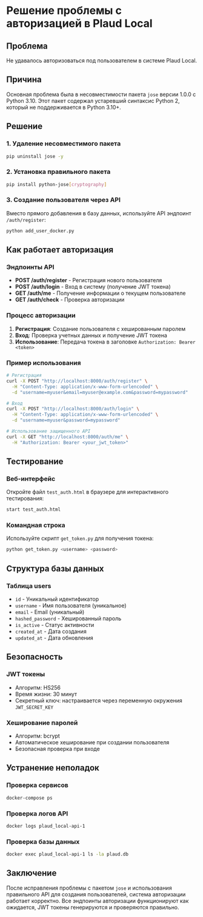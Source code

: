 # Решение проблемы с авторизацией в Plaud Local

## Проблема
Не удавалось авторизоваться под пользователем в системе Plaud Local.

## Причина
Основная проблема была в несовместимости пакета `jose` версии 1.0.0 с Python 3.10. Этот пакет содержал устаревший синтаксис Python 2, который не поддерживается в Python 3.10+.

## Решение

### 1. Удаление несовместимого пакета
```bash
pip uninstall jose -y
```

### 2. Установка правильного пакета
```bash
pip install python-jose[cryptography]
```

### 3. Создание пользователя через API
Вместо прямого добавления в базу данных, используйте API эндпоинт `/auth/register`:

```bash
python add_user_docker.py
```

## Как работает авторизация

### Эндпоинты API
- **POST /auth/register** - Регистрация нового пользователя
- **POST /auth/login** - Вход в систему (получение JWT токена)
- **GET /auth/me** - Получение информации о текущем пользователе
- **GET /auth/check** - Проверка авторизации

### Процесс авторизации
1. **Регистрация**: Создание пользователя с хешированным паролем
2. **Вход**: Проверка учетных данных и получение JWT токена
3. **Использование**: Передача токена в заголовке `Authorization: Bearer <token>`

### Пример использования
```bash
# Регистрация
curl -X POST "http://localhost:8000/auth/register" \
  -H "Content-Type: application/x-www-form-urlencoded" \
  -d "username=myuser&email=myuser@example.com&password=mypassword"

# Вход
curl -X POST "http://localhost:8000/auth/login" \
  -H "Content-Type: application/x-www-form-urlencoded" \
  -d "username=myuser&password=mypassword"

# Использование защищенного API
curl -X GET "http://localhost:8000/auth/me" \
  -H "Authorization: Bearer <your_jwt_token>"
```

## Тестирование

### Веб-интерфейс
Откройте файл `test_auth.html` в браузере для интерактивного тестирования:
```bash
start test_auth.html
```

### Командная строка
Используйте скрипт `get_token.py` для получения токена:
```bash
python get_token.py <username> <password>
```

## Структура базы данных

### Таблица users
- `id` - Уникальный идентификатор
- `username` - Имя пользователя (уникальное)
- `email` - Email (уникальный)
- `hashed_password` - Хешированный пароль
- `is_active` - Статус активности
- `created_at` - Дата создания
- `updated_at` - Дата обновления

## Безопасность

### JWT токены
- Алгоритм: HS256
- Время жизни: 30 минут
- Секретный ключ: настраивается через переменную окружения `JWT_SECRET_KEY`

### Хеширование паролей
- Алгоритм: bcrypt
- Автоматическое хеширование при создании пользователя
- Безопасная проверка при входе

## Устранение неполадок

### Проверка сервисов
```bash
docker-compose ps
```

### Проверка логов API
```bash
docker logs plaud_local-api-1
```

### Проверка базы данных
```bash
docker exec plaud_local-api-1 ls -la plaud.db
```

## Заключение
После исправления проблемы с пакетом `jose` и использования правильного API для создания пользователей, система авторизации работает корректно. Все эндпоинты авторизации функционируют как ожидается, JWT токены генерируются и проверяются правильно.

